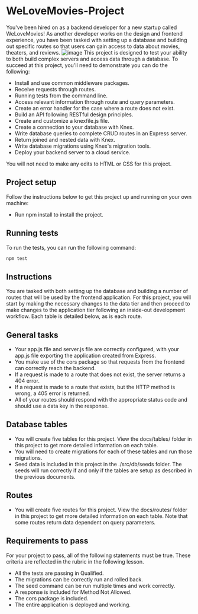 # WeLoveMovies-Project

You've been hired on as a backend developer for a new startup called WeLoveMovies! As another developer works on the design and frontend experience, you have been tasked with setting up a database and building out specific routes so that users can gain access to data about movies, theaters, and reviews.
![image](https://user-images.githubusercontent.com/78841093/186514096-24f9c7a5-9879-412a-9df9-9e49ce88768a.png)
This project is designed to test your ability to both build complex servers and access data through a database. To succeed at this project, you'll need to demonstrate you can do the following:

* Install and use common middleware packages.
* Receive requests through routes.
* Running tests from the command line.
* Access relevant information through route and query parameters.
* Create an error handler for the case where a route does not exist.
* Build an API following RESTful design principles.
* Create and customize a knexfile.js file.
* Create a connection to your database with Knex.
* Write database queries to complete CRUD routes in an Express server.
* Return joined and nested data with Knex.
* Write database migrations using Knex's migration tools.
* Deploy your backend server to a cloud service.

You will not need to make any edits to HTML or CSS for this project.
## Project setup
Follow the instructions below to get this project up and running on your own machine:
* Run npm install to install the project.
## Running tests
To run the tests, you can run the following command:
```sh
npm test
```
## Instructions
You are tasked with both setting up the database and building a number of routes that will be used by the frontend application. For this project, you will start by making the necessary changes to the data tier and then proceed to make changes to the application tier following an inside-out development workflow. Each table is detailed below, as is each route.
## General tasks
* Your app.js file and server.js file are correctly configured, with your app.js file exporting the application created from Express.
* You make use of the cors package so that requests from the frontend can correctly reach the backend.
* If a request is made to a route that does not exist, the server returns a 404 error.
* If a request is made to a route that exists, but the HTTP method is wrong, a 405 error is returned.
* All of your routes should respond with the appropriate status code and should use a data key in the response.

## Database tables
* You will create five tables for this project. View the docs/tables/ folder in this project to get more detailed information on each table.
* You will need to create migrations for each of these tables and run those migrations.
* Seed data is included in this project in the ./src/db/seeds folder. The seeds will run correctly if and only if the tables are setup as described in the previous documents.

## Routes
* You will create five routes for this project. View the docs/routes/ folder in this project to get more detailed information on each table.
Note that some routes return data dependent on query parameters.

## Requirements to pass

For your project to pass, all of the following statements must be true. These criteria are reflected in the rubric in the following lesson.

* All the tests are passing in Qualified.
* The migrations can be correctly run and rolled back.
* The seed command can be run multiple times and work correctly.
* A response is included for Method Not Allowed.
* The cors package is included.
* The entire application is deployed and working.
